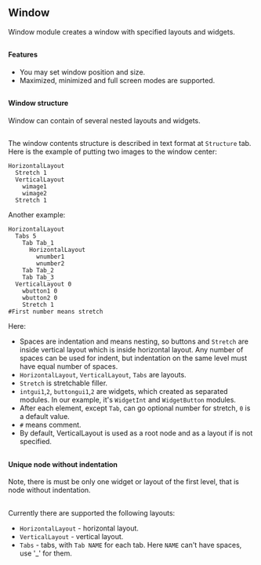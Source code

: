 ## Window #################  

Window module creates a window with specified layouts and widgets.  
## 
    
#### Features

* You may set window position and size. 
* Maximized, minimized and full screen modes are supported.

  
##   
#### Window structure
Window can contain of several nested layouts and widgets.
## 
The window contents structure is described in text format at `Structure` tab. Here is the example of putting two images
to the window center:

    HorizontalLayout
      Stretch 1
      VerticalLayout
        wimage1
        wimage2
      Stretch 1
  
Another example:
  
    HorizontalLayout
      Tabs 5
        Tab Tab_1
          HorizontalLayout
            wnumber1
            wnumber2
        Tab Tab_2
        Tab Tab_3
      VerticalLayout 0
        wbutton1 0
        wbutton2 0
        Stretch 1
    #First number means stretch

Here:
* Spaces are indentation and means nesting, so buttons and `Stretch` are inside vertical layout which is inside
horizontal layout. Any number of spaces can be used for indent, but indentation on the same level must have equal number of spaces.
* `HorizontalLayout`, `VerticalLayout`, `Tabs` are layouts.
* `Stretch` is stretchable filler.
* `intgui1`,`2`, `buttongui1`,`2` are widgets, which created as separated modules. In our example, 
it's `WidgetInt` and `WidgetButton` modules.
* After each element, except `Tab`, can go optional number for stretch, `0` is a default value.
* `#` means comment.
* By default, VerticalLayout is used as a root node and as a layout if is not specified. 

##   
#### Unique node without indentation
Note, there is must be only one widget or layout of the first level, that is node without indentation.

##   
####
Currently there are supported the following layouts:

* `HorizontalLayout` - horizontal layout.
* `VerticalLayout` - vertical layout.
* `Tabs` - tabs, with `Tab NAME` for each tab. Here `NAME` can't have spaces, use '_' for them.

